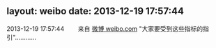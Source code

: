 layout: weibo
date: 2013-12-19 17:57:44
---
<meta name="referrer" content="no-referrer" />

2013-12-19 17:57:44  &nbsp;&nbsp;&nbsp;&nbsp;&nbsp;&nbsp; 来自 <a href="http://weibo.com/" rel="nofollow">微博 weibo.com</a>
"大家要受到这些指标的指引"………… ​​​
